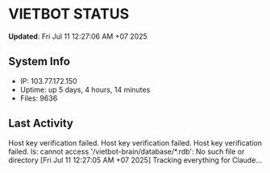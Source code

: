 # VIETBOT STATUS
**Updated**: Fri Jul 11 12:27:06 AM +07 2025

## System Info
- IP: 103.77.172.150
- Uptime: up 5 days, 4 hours, 14 minutes
- Files: 9636

## Last Activity
Host key verification failed.
Host key verification failed.
Host key verification failed.
ls: cannot access '/vietbot-brain/database/*.rdb': No such file or directory
[Fri Jul 11 12:27:05 AM +07 2025] Tracking everything for Claude...
